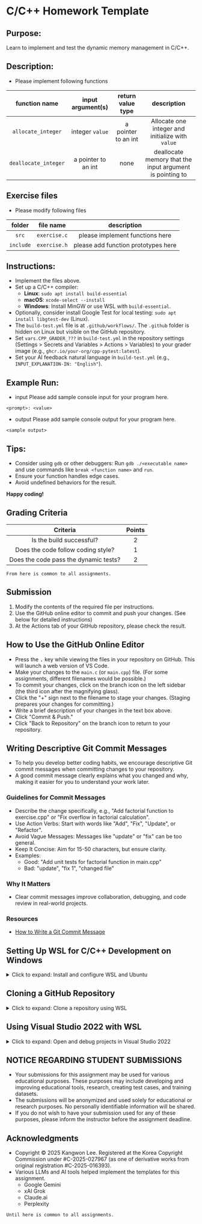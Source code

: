# C/C++ Homework Template

## Purpose:
Learn to implement and test the dynamic memory management in C/C++.

## Description:
* Please implement following functions

| function name | input argument(s) | return value type | description |
|:-----------:|:-----------:|:-----------:|:-----------:|
| `allocate_integer` | integer `value` | a pointer to an int  | Allocate one integer and initialize with `value` |
| `deallocate_integer` | a pointer to an int | none | deallocate memory that the input argument is pointing to |

## Exercise files
* Please modify following files

| folder | file name | description |
|:-----------:|:-----------:|:-----------:|
| `src` | `exercise.c` | please implement functions here |
| `include` | `exercise.h` | please add function prototypes here |

## Instructions:
* Implement the files above.
* Set up a C/C++ compiler:
  - **Linux**: `sudo apt install build-essential`
  - **macOS**: `xcode-select --install`
  - **Windows**: Install MinGW or use WSL with `build-essential`.
* Optionally, consider install Google Test for local testing: `sudo apt install libgtest-dev` (Linux).
* The `build-test.yml` file is at `.github/workflows/`. The `.github` folder is hidden on Linux but visible on the GitHub repository.
* Set `vars.CPP_GRADER_???` in `build-test.yml` in the repository settings (Settings > Secrets and Variables > Actions > Variables) to your grader image (e.g., `ghcr.io/your-org/cpp-pytest:latest`).
* Set your AI feedback natural language in `build-test.yml` (e.g., `INPUT_EXPLANATION-IN: "English"`).

## Example Run:
* input
Please add sample console input for your program here.
```
<prompt>: <value>
```
* output
Please add sample console output for your program here.
```
<sample output>
```

## Tips:
* Consider using `gdb` or other debuggers: Run `gdb ./<executable name>` and use commands like `break <function name>` and `run`.
* Ensure your function handles edge cases.
* Avoid undefined behaviors for the result.

__Happy coding!__

## Grading Criteria
| Criteria | Points |
|:--------:|:------:|
| Is the build successful? | 2 |
| Does the code follow coding style? | 1 |
| Does the code pass the dynamic tests? | 2 |

``From here is common to all assignments.``

## Submission
1. Modify the contents of the required file per instructions.
2. Use the GitHub online editor to commit and push your changes. (See below for detailed instructions)
3. At the Actions tab of your GitHub repository, please check the result.

## How to Use the GitHub Online Editor
* Press the <kbd>.</kbd> key while viewing the files in your repository on GitHub. This will launch a web version of VS Code.
* Make your changes to the `main.c` (or `main.cpp`) file. (For some assignments, different filenames would be possible.)
* To commit your changes, click on the branch icon on the left sidebar (the third icon after the magnifying glass).
* Click the "+" sign next to the filename to stage your changes. (Staging prepares your changes for committing.)
* Write a brief description of your changes in the text box above.
* Click "Commit & Push."
* Click "Back to Repository" on the branch icon to return to your repository.

## Writing Descriptive Git Commit Messages
* To help you develop better coding habits, we encourage descriptive Git commit messages when committing changes to your repository.
* A good commit message clearly explains what you changed and why, making it easier for you to understand your work later.

### Guidelines for Commit Messages
* Describe the change specifically, e.g., "Add factorial function to exercise.cpp" or "Fix overflow in factorial calculation".
* Use Action Verbs: Start with words like "Add", "Fix", "Update", or "Refactor".
* Avoid Vague Messages: Messages like "update" or "fix" can be too general.
* Keep It Concise: Aim for 15-50 characters, but ensure clarity.
* Examples:
  * Good: "Add unit tests for factorial function in main.cpp"
  * Bad: "update", "fix 1", "changed file"

### Why It Matters
* Clear commit messages improve collaboration, debugging, and code review in real-world projects.

### Resources
* [How to Write a Git Commit Message](https://cbea.ms/git-commit/)

## Setting Up WSL for C/C++ Development on Windows
<details>
<summary>Click to expand: Install and configure WSL and Ubuntu</summary>

To develop C/C++ programs in a Linux environment on Windows, you can use Windows Subsystem for Linux (WSL). Follow these steps to set up WSL and install necessary tools.

1. Update the Windows to the latest version.
1. **Enable WSL**:
    - Open Control Panel > Programs > Turn Windows features on or off.
    - Check "Windows Subsystem for Linux" and "Virtual Machine Platform". Click OK and restart your computer if prompted.
1. **Install WSL and Ubuntu**:
    - Open PowerShell as Administrator (search for "PowerShell" in the Start menu, right-click, and select "Run as administrator").
    - Run the command: `wsl --install`
        - This downloads and installs WSL.
    - Restart your computer when prompted.
    - Start the PowerShell again as an Administrator again.
    - Run the command: `wsl --set-default-version 2` (if you are not installing the WSL on a virtual machine)
    - Run the command: `wsl --list --online`
        - This shows available Linux distributions.
    - Run the command: `wsl --install Ubuntu-22.04`
        - This downloads and installs `Ubuntu-22.04` distribution for the WSL.
1. **Set Up Ubuntu**:
    - Set a Linux username and password (these are separate from your Windows account).
    - Enter `exit` command to close Ubuntu
    - Enter `exit` to close PowerShell
    - Restart Windows
1. **Install C/C++ Tools and Git**:
    - From Windows menu, start Ubuntu 22.04
    - In the Ubuntu terminal, run the following commands in order. Enter password when promoted.:
        ```bash
        sudo apt update
        sudo apt upgrade -y
        sudo apt install build-essential gdb git -y
        ```
        - `sudo apt update` updates the package list, `build-essential` includes `gcc`, `g++`, and `make`, `gdb` is for debugging, and `git` is for version control.
1. **Verify Installation**:
    - Run these commands to confirm the tools are installed:
        ```bash
        gcc --version
        g++ --version
        gdb --version
        git --version
        ```
    - If versions are displayed, the setup is complete.

</details>

## Cloning a GitHub Repository
<details>
<summary>Click to expand: Clone a repository using WSL</summary>

To work on your assignment, you need to clone the GitHub repository to your WSL environment.

1. **Open Ubuntu Terminal**:
    - Open the Ubuntu app (installed with WSL) from the Start menu.
    - Run `git --version` to ensure Git is installed.
    - Run `git config --global user.name "<your name here>"`
        - example : `git config --global user.name "John Doe"`
    - Run `git config --global user.email "<your email address here>"`
       - example : `git config --global user.email "john.doe@example.com"`
1. Configure credential helper
    - Run `git config --global credential.helper cache`
        - `git` will store entered password in the memory for 900 seconds.
        - See https://git-scm.com/docs/git-credential-cache for more details.
1. **Navigate to a Directory**:
    - Run `pushd /mnt/c/Users/<your windows username>/` to go to your Windows home directory.
    - Run `ls -l` to list files and folders.
        - If `source/` folder does not exist, run `mkdir source` to create the folder.
    - Run `pushd source` to go to the `source/` folder.
    - **Optional**
        - Run `ls -l` to list files and folders.
            - If `repos/` folder does not exist, run `mkdir repos` to create the folder.
        - Run `pushd repos` to go to the `repos/` folder.
1. **Start cloning the Repository**:
    - Run: `git clone https://<your-github-username>@github.com/<organization>/<repository>.git`
    - Example: `git clone https://student123@github.com/MyOrg/MyProject.git`
1. **Create a GitHub Personal Access Token (PAT)**:
    - Go to GitHub > Settings > Developer settings > Personal access tokens > Tokens (classic) > Generate new token.
    - Select the `repo` scope
    - Set a short expiration date (one day?)
    - Generate the token. Copy and save it securely (do not share it).
1. **Enter PAT to finalize to cloning the repository**:
    - When prompted for a password, paste your PAT.
1. **Verify Cloning**:
    - Run `pushd <repository>`
        - Example: `pushd MyProject`
    - Run `ls` to see the cloned project folder.

</details>

## Using Visual Studio 2022 with WSL
<details>
<summary>Click to expand: Open and debug projects in Visual Studio 2022</summary>

To edit, build, and debug your C/C++ project, connect Visual Studio 2022 to WSL.

1. **Install Linux Development Workload**:
    - Open Visual Studio Installer (search for it in the Start menu).
    - Ensure the "Linux and embedded development with C++" workload is installed. If not, select it, click "Modify," and install it.
2. **Open the Project in Visual Studio 2022**:
    - Launch Visual Studio 2022.
    - Go to `File > Open > Folder...`.
    - Enter the path to your project in WSL: `C:\Users\<your-windows-username>\<path to the repository>`
    - Example: `C:\Users\student\source\repos\MyProject`
    - Visual Studio will detect the WSL environment and connect (look for "Connecting to WSL" in the status bar).
3. **Build and Run**:
    - In the toolbar, select the WSL target from the "Startup Item" dropdown.
    - Click the green "Run" button to compile and run the code. Output appears in the "Linux Console" window.
4. **Debugging**:
    - Click next to a line number in the code editor to set a breakpoint (a red dot appears).
    - Start debugging by selecting "Debug" mode and clicking the green "Run" button.
    - Use <kbd>F10</kbd> (step over) or <kbd>F11</kbd> (step into) to execute code line by line.
    - Check variable values by hovering over them or using the "Watch" window.
    - View the call stack in the "Call Stack" window to see function relationships.

</details>

## NOTICE REGARDING STUDENT SUBMISSIONS
* Your submissions for this assignment may be used for various educational purposes. These purposes may include developing and improving educational tools, research, creating test cases, and training datasets.
* The submissions will be anonymized and used solely for educational or research purposes. No personally identifiable information will be shared.
* If you do not wish to have your submission used for any of these purposes, please inform the instructor before the assignment deadline.

## Acknowledgments
* Copyright © 2025 Kangwon Lee. Registered at the Korea Copyright Commission under #C-2025-027967 (as one of derivative works from original registration #C-2025-016393).
* Various LLMs and AI tools helped implement the templates for this assignment.
    - Google Gemini
    - xAI Grok
    - Claude.ai
    - Perplexity

``Until here is common to all assignments.``
